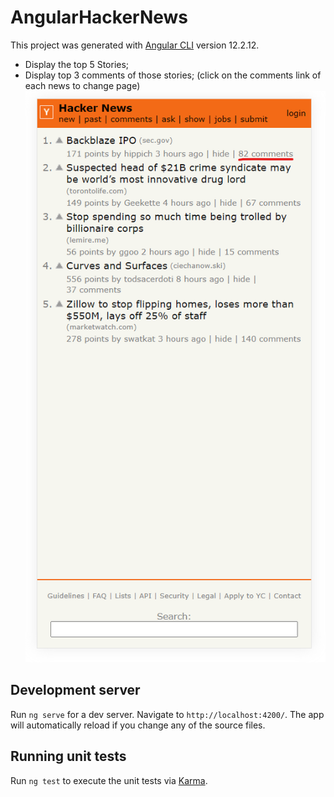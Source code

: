 # AngularHackerNews

This project was generated with [Angular CLI](https://github.com/angular/angular-cli) version 12.2.12.

- Display the top 5 Stories;
- Display top 3 comments of those stories; (click on the comments link of each news to change page)
![img_1.png](img_1.png)
## Development server

Run `ng serve` for a dev server. Navigate to `http://localhost:4200/`. The app will automatically reload if you change any of the source files.

## Running unit tests

Run `ng test` to execute the unit tests via [Karma](https://karma-runner.github.io).
